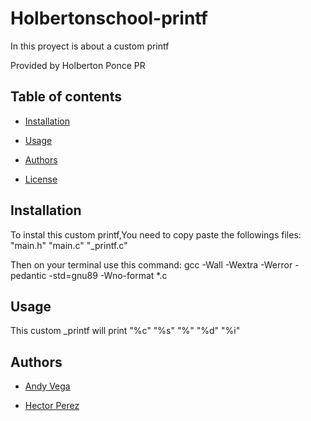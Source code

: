 # Holbertonschool-printf

In this proyect is about a custom printf

Provided by Holberton Ponce PR

## Table of contents

- [Installation](#installation)

- [Usage](#usage)

- [Authors](#authors)

- [License](#license)

## Installation

To instal this custom printf,You need to copy paste the followings files: "main.h" "main.c" "_printf.c"  

Then on your terminal use this command: gcc -Wall -Wextra -Werror -pedantic -std=gnu89 -Wno-format *.c

## Usage

This custom _printf will print "%c" "%s" "%" "%d" "%i"

## Authors

- [Andy Vega](https://github.com/andyavl)

- [Hector Perez](https://github.com/HectorPR4546)



